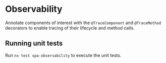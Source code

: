 # Observability

Annotate components of interest with the `@TraceComponent` and `@TraceMethod`
decorators to enable tracing of their lifecycle and method calls.

## Running unit tests

Run `nx test spa-observability` to execute the unit tests.
